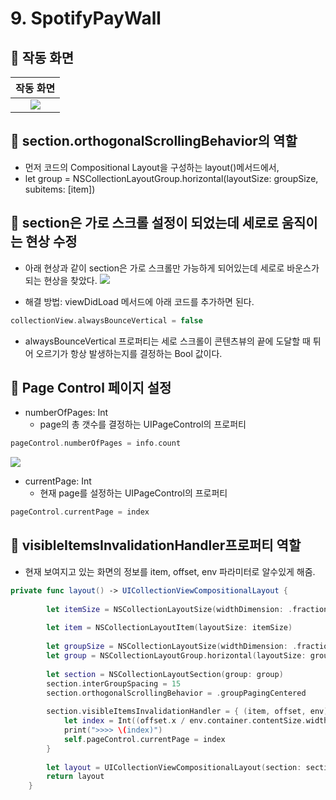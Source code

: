 # 9. SpotifyPayWall

## 🍎 작동 화면

| 작동 화면 |
|:-:|
| ![](https://i.imgur.com/T2RVprv.gif) |

## 🍎 section.orthogonalScrollingBehavior의 역할
- 먼저 코드의 Compositional Layout을 구성하는 layout()메서드에서,
- let group = NSCollectionLayoutGroup.horizontal(layoutSize: groupSize, subitems: [item])


## 🍎 section은 가로 스크롤 설정이 되었는데 세로로 움직이는 현상 수정
- 아래 현상과 같이 section은 가로 스크롤만 가능하게 되어있는데 세로로 바운스가 되는 현상을 찾았다. 
![](https://i.imgur.com/zCFBbTX.gif)

- 해결 방법: viewDidLoad 메서드에 아래 코드를 추가하면 된다.
```swift
collectionView.alwaysBounceVertical = false
```
- alwaysBounceVertical 프로퍼티는 세로 스크롤이 콘텐츠뷰의 끝에 도달할 때 튀어 오르기가 항상 발생하는지를 결정하는 Bool 값이다.

## 🍎 Page Control 페이지 설정
- numberOfPages: Int
    - page의 총 갯수를 결정하는 UIPageControl의 프로퍼티

```swift
pageControl.numberOfPages = info.count
```
![](https://i.imgur.com/JIWzxmP.png)

- currentPage: Int
    - 현재 page를 설정하는 UIPageControl의 프로퍼티
```swift
pageControl.currentPage = index
```


## 🍎 visibleItemsInvalidationHandler프로퍼티 역할

- 현재 보여지고 있는 화면의 정보를 item, offset, env 파라미터로 알수있게 해줌.
```swift
private func layout() -> UICollectionViewCompositionalLayout {
        
        let itemSize = NSCollectionLayoutSize(widthDimension: .fractionalWidth(1), heightDimension: .fractionalHeight(1))
        
        let item = NSCollectionLayoutItem(layoutSize: itemSize)
        
        let groupSize = NSCollectionLayoutSize(widthDimension: .fractionalWidth(0.8), heightDimension: .absolute(200))
        let group = NSCollectionLayoutGroup.horizontal(layoutSize: groupSize, subitems: [item])
        
        let section = NSCollectionLayoutSection(group: group)
        section.interGroupSpacing = 15
        section.orthogonalScrollingBehavior = .groupPagingCentered
        
        section.visibleItemsInvalidationHandler = { (item, offset, env) in
            let index = Int((offset.x / env.container.contentSize.width).rounded(.up))
            print(">>>> \(index)")
            self.pageControl.currentPage = index
        }
        
        let layout = UICollectionViewCompositionalLayout(section: section)
        return layout
    }
```
